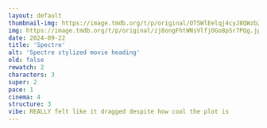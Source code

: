 ```yaml
---
layout: default
thumbnail-img: https://image.tmdb.org/t/p/original/OTSWlEelqj4cyJ8QWzb2ZzaJ1Z.svg
img: https://image.tmdb.org/t/p/original/zj8ongFhtWNsVlfjOGo8pSr7PQg.jpg
date: 2024-09-22
title: 'Spectre'
alt: 'Spectre stylized movie heading'
old: false
rewatch: 2
characters: 3
super: 2
pace: 1
cinema: 4
structure: 3
vibe: REALLY felt like it dragged despite how cool the plot is
---
```

